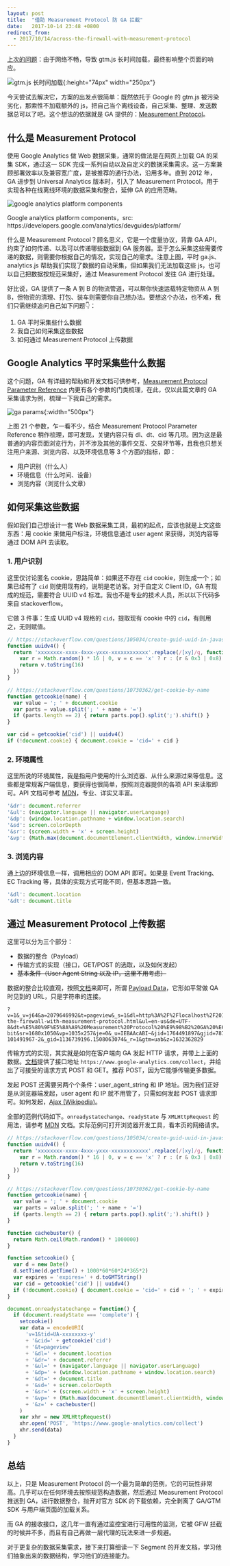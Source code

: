 ```yaml
---
layout: post
title:  "借助 Measurement Protocol 防 GA 拦截"
date:   2017-10-14 23:48 +0800
redirect_from:
  - 2017/10/14/across-the-firewall-with-measurement-protocol
---
```


[上次的问题](/blog/track-single-page-application-with-google-tag-manager.html#article)：由于网络不畅，导致 gtm.js 长时间加载，最终影响整个页面的响应。

![gtm.js 长时间加载](/files/2017/10/13/loading.jpg){:height="74px" width="250px"}

今天尝试去解决它，方案的出发点很简单：既然依托于 Google 的 gtm.js 被污染劣化，那索性不加载额外的 js，把自己当个离线设备，自己采集、整理、发送数据总可以了吧。这个想法的依据就是 GA 提供的：[Measurement Protocol](https://developers.google.com/analytics/devguides/collection/protocol/v1/)。

## 什么是 Measurement Protocol

使用 Google Analytics 做 Web 数据采集，通常的做法是在网页上加载 GA 的采集 SDK，通过这一 SDK 完成一系列自动以及自定义的数据采集需求。这一方案兼顾部署效率以及兼容宽广度，是被推荐的通行办法，沿用多年。直到 2012 年，GA 进步到 Universal Analytics 版本时，引入了 Measurement Protocol，用于实现各种在线离线环境的数据采集和整合，延伸 GA 的应用范畴。

![google analytics platform components](/files/2017/10/14/mp.png)

<figcaption> Google analytics platform components，src: https://developers.google.com/analytics/devguides/platform/</figcaption>

什么是 Measurement Protocol？顾名思义，它是一个度量协议，背靠 GA API，约束了如何传递、以及可以传递哪些数据到 GA 服务器。至于怎么采集这些需要传递的数据，则需要你根据自己的情况，实现自己的需求。注意上图，平时 ga.js、analytics.js 帮助我们实现了数据的自动采集，但如果我们无法加载这些 js，也可以自己把数据按规范采集好，通过 Measurement Protocol 发往 GA 进行处理。

好比说，GA 提供了一条 A 到 B 的物流管道，可以帮你快速运载特定物资从 A 到 B，但物资的清理、打包、装车则需要你自己想办法。要想这个办法，也不难，我们只需继续追问自己如下问题👇：

1. GA 平时采集些什么数据
2. 我自己如何采集这些数据
3. 如何通过 Measurement Protocol 上传数据

## Google Analytics 平时采集些什么数据

这个问题，GA 有详细的帮助和开发文档可供参考，[Measurement Protocol Parameter Reference](https://developers.google.com/analytics/devguides/collection/protocol/v1/parameters) 内更有各个参数的门类梳理，在此，仅以此篇文章的 GA 采集请求为例，梳理一下我自己的需求。

![ga params](/files/2017/10/14/ga_params.png){:width="500px"}

上图 21 个参数，乍一看不少，结合 Measurement Protocol Parameter Reference 稍作梳理，即可发现，关键内容只有 dl、dt、cid 等几项。因为这是最普通的内容页面浏览行为，并不涉及其他的事件交互、交易环节等，且我也只想关注用户来源、浏览内容、以及环境信息等 3 个方面的指标，即：

- 用户识别（什么人）
- 环境信息（什么时间、设备）
- 浏览内容（浏览什么文章）

## 如何采集这些数据

假如我们自己想设计一套 Web 数据采集工具，最初的起点，应该也就是上文这些东西：用 cookie 来做用户标注，环境信息通过 user agent 来获得，浏览内容等通过 DOM API 去读取。

### 1. 用户识别

这里仅讨论匿名 cookie，思路简单：如果还不存在 `cid` cookie，则生成一个；如果已经有了 `cid` 则使用现有的，说明是老访客。对于自定义 Client ID，GA 有现成的规范，需要符合 UUID v4 标准。我也不是专业的技术人员，所以以下代码多来自 stackoverflow。

它做 3 件事：生成 UUID v4 规格的 `cid`，提取现有 cookie 中的 `cid`，有则用之，无则赋值。

```javascript
// https://stackoverflow.com/questions/105034/create-guid-uuid-in-javascript
function uuidv4() {
  return 'xxxxxxxx-xxxx-4xxx-yxxx-xxxxxxxxxxxx'.replace(/[xy]/g, function(c) {
    var r = Math.random() * 16 | 0, v = c == 'x' ? r : (r & 0x3 | 0x8)
    return v.toString(16)
  })
}

// https://stackoverflow.com/questions/10730362/get-cookie-by-name
function getcookie(name) {
  var value = '; ' + document.cookie
  var parts = value.split('; ' + name + '=')
  if (parts.length == 2) { return parts.pop().split(';').shift() }
}

var cid = getcookie('cid') || uuidv4()
if (!document.cookie) { document.cookie = 'cid=' + cid }
```

### 2. 环境属性

这里所说的环境属性，我是指用户使用的什么浏览器、从什么来源过来等信息。这些都是常规客户端信息，要获得也很简单，按照浏览器提供的各项 API 来读取即可。API 文档可参考 [MDN](https://developer.mozilla.org)，专业、详实又丰富。

```javascript
'&dr': document.referrer
'&ul': (navigator.language || navigator.userLanguage)
'&dp': (window.location.pathname + window.location.search)
'&sd': screen.colorDepth
'&sr': (screen.width + 'x' + screen.height)
'&vp': (Math.max(document.documentElement.clientWidth, window.innerWidth || 0) + 'x' + Math.max(document.documentElement.clientHeight, window.innerHeight || 0))
```

### 3. 浏览内容

通上边的环境信息一样，调用相应的 DOM API 即可。如果是 Event Tracking、EC Tracking 等，具体的实现方式可能不同，但基本思路一致。

```javascript
'&dl': document.location
'&dt': document.title
```

## 通过 Measurement Protocol 上传数据

这里可以分为三个部分：

- 数据的整合（Payload）
- 传输方式的实现（接口，GET/POST 的选取，以及如何发起）
- ~~基本条件（User Agent String 以及 IP，这里不用考虑）~~

数据的整合比较直观，按照[文档](https://developers.google.com/analytics/devguides/collection/protocol/v1/reference)来即可，所谓 [Payload Data](https://developers.google.com/analytics/devguides/collection/protocol/v1/reference#payload)，它形如平常做 QA 时见到的 URL，只是字符串的连接。

```
?v=1&_v=j64&a=2079646992&t=pageview&_s=1&dl=http%3A%2F%2Flocalhost%2F2017%2F10%2F14%2Facross-the-firewall-with-measurement-protocol.html&ul=en-us&de=UTF-8&dt=%E5%80%9F%E5%8A%A9%20Measurement%20Protocol%20%E9%98%B2%20GA%20%E6%8B%A6%E6%88%AA&sd=24-bit&sr=1680x1050&vp=1035x257&je=0&_u=IEBAAcABI~&jid=1764491897&gjid=787771514&cid=1155599406.1508063074&tid=UA-101491967-2&_gid=1136739196.1508063074&_r=1&gtm=uab&z=1632362829
```

传输方式的实现，其实就是如何在客户端向 GA 发起 HTTP 请求，并带上上面的数据。[文档](https://developers.google.com/analytics/devguides/collection/protocol/v1/reference)提供了接口地址 `https://www.google-analytics.com/collect`，并给出了可接受的请求方式 POST 和 GET。推荐 POST，因为它能够传输更多数据。

发起 POST 还需要另两个个条件：user_agent_string 和 IP 地址。因为我们正好是从浏览器端发起，user agent 和 IP 就不用管了，只需如何发起 POST 请求即可。如何发起，[Ajax (Wikipedia)](https://en.m.wikipedia.org/wiki/Ajax_(programming))。

全部的范例代码如下。`onreadystatechange`、`readyState` 与 `XMLHttpRequest` 的用法，请参考 [MDN](https://developer.mozilla.org/en-US/docs/Web/Events/readystatechange) 文档。实际范例可打开浏览器开发工具，看本页的网络请求。

```javascript
// https://stackoverflow.com/questions/105034/create-guid-uuid-in-javascript
function uuidv4() {
  return 'xxxxxxxx-xxxx-4xxx-yxxx-xxxxxxxxxxxx'.replace(/[xy]/g, function(c) {
    var r = Math.random() * 16 | 0, v = c == 'x' ? r : (r & 0x3 | 0x8)
    return v.toString(16)
  })
}

// https://stackoverflow.com/questions/10730362/get-cookie-by-name
function getcookie(name) {
  var value = '; ' + document.cookie
  var parts = value.split('; ' + name + '=')
  if (parts.length == 2) { return parts.pop().split(';').shift() }
}

function cachebuster() {
  return Math.ceil(Math.random() * 1000000)
}

function setcookie() {
  var d = new Date()
  d.setTime(d.getTime() + 1000*60*60*24*365*2)
  var expires = 'expires=' + d.toGMTString()
  var cid = getcookie('cid') || uuidv4()
  if (!document.cookie) { document.cookie = 'cid=' + cid + '; ' + expires + '; path=/' }
}

document.onreadystatechange = function() {
  if (document.readyState === 'complete') {
    setcookie()
    var data = encodeURI(
      'v=1&tid=UA-xxxxxxxx-y'
      + '&cid=' + getcookie('cid')
      + '&t=pageview'
      + '&dl=' + document.location
      + '&dr=' + document.referrer
      + '&ul=' + (navigator.language || navigator.userLanguage)
      + '&dp=' + (window.location.pathname + window.location.search)
      + '&dt=' + document.title
      + '&sd=' + screen.colorDepth
      + '&sr=' + (screen.width + 'x' + screen.height)
      + '&vp=' + (Math.max(document.documentElement.clientWidth, window.innerWidth || 0) + 'x' + Math.max(document.documentElement.clientHeight, window.innerHeight || 0))
      + '&z=' + cachebuster()
    )
    var xhr = new XMLHttpRequest()
    xhr.open('POST', 'https://www.google-analytics.com/collect')
    xhr.send(data)
  }
}
```

## 总结

以上，只是 Measurement Protocol 的一个最为简单的范例，它的可玩性非常高。几乎可以在任何环境去按照规范构造数据，然后通过 Measurement Protocol 推送到 GA，进行数据整合，抛开对官方 SDK 的下载依赖，完全剥离了 GA/GTM SDK 与用户端页面的加载关系。

而 GA 的接收接口，这几年一直有通过监控宝进行可用性的监测，它被 GFW 拦截的时候并不多，而且有自己再做一层代理的玩法来进一步规避。

对于更复杂的数据采集需求，接下来打算细读一下 Segment 的开发文档，学习他们抽象出来的数据结构，学习他们的连接能力。

